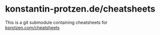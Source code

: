# konstantin-protzen.de/cheatsheets

This is a git submodule containing cheatsheets for [kprotzen.com/cheatsheets](https://kprotzen.com/cheatsheets)
